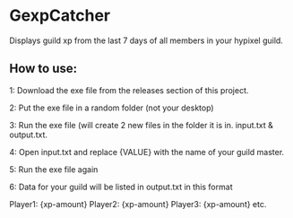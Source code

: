 # GexpCatcher
Displays guild xp from the last 7 days of all members in your hypixel guild.


## How to use:

1: Download the exe file from the releases section of this project.

2: Put the exe file in a random folder (not your desktop)

3: Run the exe file (will create 2 new files in the folder it is in. input.txt & output.txt.

4: Open input.txt and replace {VALUE} with the name of your guild master.

5: Run the exe file again

6: Data for your guild will be listed in output.txt in this format

Player1: {xp-amount}
Player2: {xp-amount}
Player3: {xp-amount}
etc.
